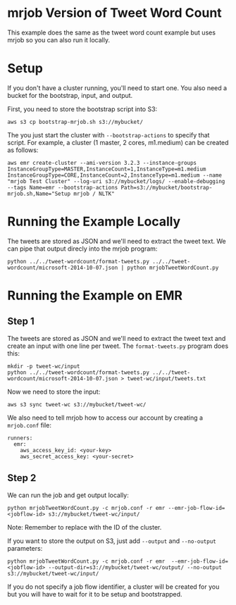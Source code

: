 # mrjob Version of Tweet Word Count #

This example does the same as the tweet word count example but uses mrjob so you can also run it locally.

# Setup #

If you don't have a cluster running, you'll need to start one.  You also need a bucket for the bootstrap, input, and output.

First, you need to store the bootstrap script into S3:

    aws s3 cp bootstrap-mrjob.sh s3://mybucket/
    
The you just start the cluster with `--bootstrap-actions` to specify that script.  For example, a cluster (1 master, 2 cores, m1.medium) can be created as follows:

    aws emr create-cluster --ami-version 3.2.3 --instance-groups InstanceGroupType=MASTER,InstanceCount=1,InstanceType=m1.medium InstanceGroupType=CORE,InstanceCount=2,InstanceType=m1.medium --name "mrjob Test Cluster" --log-uri s3://mybucket/logs/ --enable-debugging --tags Name=emr --bootstrap-actions Path=s3://mybucket/bootstrap-mrjob.sh,Name="Setup mrjob / NLTK"    

# Running the Example Locally #

The tweets are stored as JSON and we'll need to extract the tweet text.  We can pipe that output direcly into the mrjob program:  

    python ../../tweet-wordcount/format-tweets.py ../../tweet-wordcount/microsoft-2014-10-07.json | python mrjobTweetWordCount.py

# Running the Example on EMR #

## Step 1 ##

The tweets are stored as JSON and we'll need to extract the tweet text and create an input with one line per tweet.  The `format-tweets.py` program
does this:

    mkdir -p tweet-wc/input
    python ../../tweet-wordcount/format-tweets.py ../../tweet-wordcount/microsoft-2014-10-07.json > tweet-wc/input/tweets.txt
    
Now we need to store the input:

    aws s3 sync tweet-wc s3://mybucket/tweet-wc/
    
We also need to tell mrjob how to access our account by creating a `mrjob.conf` file:

    runners:
      emr:
        aws_access_key_id: <your-key>
        aws_secret_access_key: <your-secret>
        
## Step 2 ##

We can run the job and get output locally:

    python mrjobTweetWordCount.py -c mrjob.conf -r emr --emr-job-flow-id=<jobflow-id> s3://mybucket/tweet-wc/input/
    
Note: Remember to replace <jobflow-id> with the ID of the cluster.

If you want to store the output on S3, just add `--output` and `--no-output` parameters:

    python mrjobTweetWordCount.py -c mrjob.conf -r emr  --emr-job-flow-id=<jobflow-id> --output-dir=s3://mybucket/tweet-wc/output/ --no-output s3://mybucket/tweet-wc/input/

If you do not specify a job flow identifier, a cluster will be created for you but you will have to wait for it to be setup and bootstrapped.